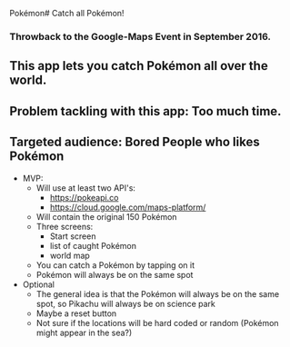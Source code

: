 Pokémon# Catch all Pokémon!
### Throwback to the Google-Maps Event in September 2016.
## This app lets you catch Pokémon all over the world.
## Problem tackling with this app: Too much time.
## Targeted audience: Bored People who likes Pokémon
* MVP:
  * Will use at least two API's:
    * https://pokeapi.co
    * https://cloud.google.com/maps-platform/
  * Will contain the original 150 Pokémon
  * Three screens:
    * Start screen
    * list of caught Pokémon
    * world map
  * You can catch a Pokémon by tapping on it
  * Pokémon will always be on the same spot
* Optional
  * The general idea is that the Pokémon will always be on the same spot, so Pikachu will always be on science park
  * Maybe a reset button
  * Not sure if the locations will be hard coded or random (Pokémon might appear in the sea?)
